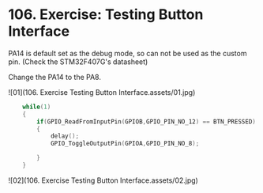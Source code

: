 # 106. Exercise: Testing Button Interface



PA14 is default set as the debug mode, so can not be used as the custom pin. (Check the STM32F407G's datasheet)

Change the PA14 to the PA8.

![01](106. Exercise Testing Button Interface.assets/01.jpg)

```c
	while(1)
	{
		if(GPIO_ReadFromInputPin(GPIOB,GPIO_PIN_NO_12) == BTN_PRESSED)
		{
			delay();
			GPIO_ToggleOutputPin(GPIOA,GPIO_PIN_NO_8);

		}
	}
```

![02](106. Exercise Testing Button Interface.assets/02.jpg)